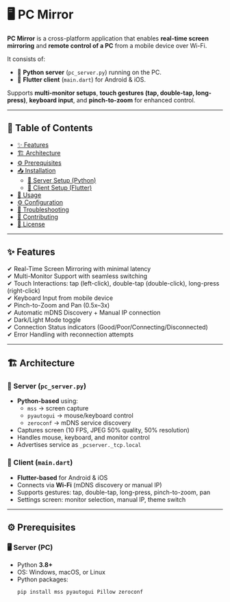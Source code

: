 # 🖥️ PC Mirror  

**PC Mirror** is a cross-platform application that enables **real-time screen mirroring** and **remote control of a PC** from a mobile device over Wi-Fi.  

It consists of:  
- 🐍 **Python server** (`pc_server.py`) running on the PC.  
- 📱 **Flutter client** (`main.dart`) for Android & iOS.  

Supports **multi-monitor setups**, **touch gestures (tap, double-tap, long-press)**, **keyboard input**, and **pinch-to-zoom** for enhanced control.  

---

## 📑 Table of Contents
- [✨ Features](#-features)  
- [🏗 Architecture](#-architecture)  
- [⚙️ Prerequisites](#%EF%B8%8F-prerequisites)  
- [📥 Installation](#-installation)  
  - [🔹 Server Setup (Python)](#-server-setup-python)  
  - [🔹 Client Setup (Flutter)](#-client-setup-flutter)  
- [🚀 Usage](#-usage)  
- [⚙️ Configuration](#%EF%B8%8F-configuration)  
- [🐞 Troubleshooting](#-troubleshooting)  
- [🤝 Contributing](#-contributing)  
- [📜 License](#-license)  

---

## ✨ Features  
✔ Real-Time Screen Mirroring with minimal latency  
✔ Multi-Monitor Support with seamless switching  
✔ Touch Interactions: tap (left-click), double-tap (double-click), long-press (right-click)  
✔ Keyboard Input from mobile device  
✔ Pinch-to-Zoom and Pan (0.5x–3x)  
✔ Automatic mDNS Discovery + Manual IP connection  
✔ Dark/Light Mode toggle  
✔ Connection Status indicators (Good/Poor/Connecting/Disconnected)  
✔ Error Handling with reconnection attempts  

---

## 🏗 Architecture  

### 🔹 Server (`pc_server.py`)  
- **Python-based** using:  
  - `mss` → screen capture  
  - `pyautogui` → mouse/keyboard control  
  - `zeroconf` → mDNS service discovery  
- Captures screen (10 FPS, JPEG 50% quality, 50% resolution)  
- Handles mouse, keyboard, and monitor control  
- Advertises service as `_pcserver._tcp.local`  

### 🔹 Client (`main.dart`)  
- **Flutter-based** for Android & iOS  
- Connects via **Wi-Fi** (mDNS discovery or manual IP)  
- Supports gestures: tap, double-tap, long-press, pinch-to-zoom, pan  
- Settings screen: monitor selection, manual IP, theme switch  

---

## ⚙️ Prerequisites  

### 🖥 Server (PC)  
- Python **3.8+**  
- OS: Windows, macOS, or Linux  
- Python packages:  
  ```bash
  pip install mss pyautogui Pillow zeroconf
